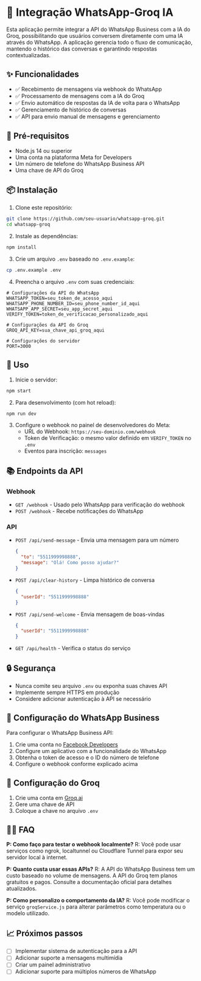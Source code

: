 # 🚀 Integração WhatsApp-Groq IA

Esta aplicação permite integrar a API do WhatsApp Business com a IA do Groq, possibilitando que usuários conversem diretamente com uma IA através do WhatsApp. A aplicação gerencia todo o fluxo de comunicação, mantendo o histórico das conversas e garantindo respostas contextualizadas.

## ✨ Funcionalidades

- ✅ Recebimento de mensagens via webhook do WhatsApp
- ✅ Processamento de mensagens com a IA do Groq
- ✅ Envio automático de respostas da IA de volta para o WhatsApp
- ✅ Gerenciamento de histórico de conversas
- ✅ API para envio manual de mensagens e gerenciamento

## 🔧 Pré-requisitos

- Node.js 14 ou superior
- Uma conta na plataforma Meta for Developers
- Um número de telefone do WhatsApp Business API
- Uma chave de API do Groq

## 📦 Instalação

1. Clone este repositório:
```bash
git clone https://github.com/seu-usuario/whatsapp-groq.git
cd whatsapp-groq
```

2. Instale as dependências:
```bash
npm install
```

3. Crie um arquivo `.env` baseado no `.env.example`:
```bash
cp .env.example .env
```

4. Preencha o arquivo `.env` com suas credenciais:
```
# Configurações da API do WhatsApp
WHATSAPP_TOKEN=seu_token_de_acesso_aqui
WHATSAPP_PHONE_NUMBER_ID=seu_phone_number_id_aqui
WHATSAPP_APP_SECRET=seu_app_secret_aqui
VERIFY_TOKEN=token_de_verificacao_personalizado_aqui

# Configurações da API do Groq
GROQ_API_KEY=sua_chave_api_groq_aqui

# Configurações do servidor
PORT=3000
```

## 🚀 Uso

1. Inicie o servidor:
```bash
npm start
```

2. Para desenvolvimento (com hot reload):
```bash
npm run dev
```

3. Configure o webhook no painel de desenvolvedores do Meta:
   - URL do Webhook: `https://seu-dominio.com/webhook`
   - Token de Verificação: o mesmo valor definido em `VERIFY_TOKEN` no `.env`
   - Eventos para inscrição: `messages`

## 📚 Endpoints da API

### Webhook
- `GET /webhook` - Usado pelo WhatsApp para verificação do webhook
- `POST /webhook` - Recebe notificações do WhatsApp

### API
- `POST /api/send-message` - Envia uma mensagem para um número
  ```json
  {
    "to": "5511999998888",
    "message": "Olá! Como posso ajudar?"
  }
  ```

- `POST /api/clear-history` - Limpa histórico de conversa
  ```json
  {
    "userId": "5511999998888"
  }
  ```

- `POST /api/send-welcome` - Envia mensagem de boas-vindas
  ```json
  {
    "userId": "5511999998888"
  }
  ```

- `GET /api/health` - Verifica o status do serviço

## 🔒 Segurança

- Nunca comite seu arquivo `.env` ou exponha suas chaves API
- Implemente sempre HTTPS em produção
- Considere adicionar autenticação à API se necessário

## 📝 Configuração do WhatsApp Business

Para configurar o WhatsApp Business API:

1. Crie uma conta no [Facebook Developers](https://developers.facebook.com/)
2. Configure um aplicativo com a funcionalidade do WhatsApp
3. Obtenha o token de acesso e o ID do número de telefone
4. Configure o webhook conforme explicado acima

## 📝 Configuração do Groq

1. Crie uma conta em [Groq.ai](https://console.groq.com/)
2. Gere uma chave de API
3. Coloque a chave no arquivo `.env`

## 🙋‍♂️ FAQ

**P: Como faço para testar o webhook localmente?**
R: Você pode usar serviços como ngrok, localtunnel ou Cloudflare Tunnel para expor seu servidor local à internet.

**P: Quanto custa usar essas APIs?**
R: A API do WhatsApp Business tem um custo baseado no volume de mensagens. A API do Groq tem planos gratuitos e pagos. Consulte a documentação oficial para detalhes atualizados.

**P: Como personalizo o comportamento da IA?**
R: Você pode modificar o serviço `groqService.js` para alterar parâmetros como temperatura ou o modelo utilizado.

## 📈 Próximos passos

- [ ] Implementar sistema de autenticação para a API
- [ ] Adicionar suporte a mensagens multimídia
- [ ] Criar um painel administrativo
- [ ] Adicionar suporte para múltiplos números de WhatsApp 